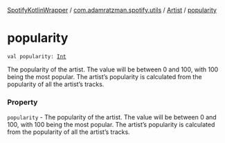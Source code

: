[SpotifyKotlinWrapper](../../index.md) / [com.adamratzman.spotify.utils](../index.md) / [Artist](index.md) / [popularity](./popularity.md)

# popularity

`val popularity: `[`Int`](https://kotlinlang.org/api/latest/jvm/stdlib/kotlin/-int/index.html)

The popularity of the artist. The value will be between 0 and 100, with 100 being the most
popular. The artist’s popularity is calculated from the popularity of all the artist’s tracks.

### Property

`popularity` - The popularity of the artist. The value will be between 0 and 100, with 100 being the most
popular. The artist’s popularity is calculated from the popularity of all the artist’s tracks.